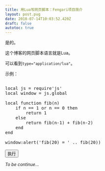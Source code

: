 ```yaml
---
title: 用Lua写网页脚本：Fengari项目简介
layout: post.pug
date: 2018-07-14T10:03:52.420Z
draft: false
autotoc: true
---
```


是的。

这个博客的网页脚本语言就是Lua。

可以看到`type="application/lua"`。

示例：
<pre>
<div id="luaCode">
local js = require'js'
local window = js.global

local function fib(n)
    if n == 1 or n == 0 then
        return 1
    else
        return fib(n-1) + fib(n-2)
    end
end

window:alert('fib(20) = ' .. fib(20))
</div>
<button id="execBtn" class="button is-primary">执行</button>
</pre>

<script type="application/lua">
local js = require'js'
local window = js.global
local document = window.document

window.onload = function()
    local execBtn = document:getElementById'execBtn'
    local luaCode = document:getElementById'luaCode'
    execBtn.onclick = function()
        load(luaCode.innerHTML)()
    end
end
</script>

*To be continue...*
